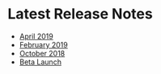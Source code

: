 # Latest Release Notes

- [April 2019](release-notes/2019-04-05/april-2019.md)
- [February 2019](release-notes/2019-02-15/february-2019.md)
- [October 2018](https://medium.com/gitpod/gitpod-october-2018-release-672c91294b40)
- [Beta Launch](https://medium.com/gitpod/gitpod-gitpod-online-ide-for-github-6296b907a886)
